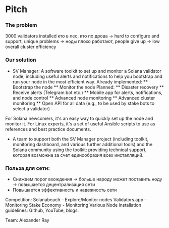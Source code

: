 # Pitch

### The problem
3000 validators installed кто в лес, кто по дрова -> hard to configure and support, unique problems -> ноды плохо работают, people give up -> low overall cluster efficiency

### Our solution
* SV Manager: A software toolkit to set up and monitor a Solana validator node, including useful alerts and notifications to help you bootstrap and run your node in the most efficient way.
Already implemented:
** Bootstrap the node
** Monitor the node
Planned:
** Disaster recovery
** Receive alerts (Telegram bot etc.)
** Mobile app for alerts, notifications, and node control
** Advanced node monitoring
** Advanced cluster monitoring
** Open API for all data (e.g., to be used by stake bots to select a validator)

For Solana newcomers, it's an easy way to quickly set up the node and monitor it.
For Linux experts, it's a set of useful Ansible scripts to use as references and best practice documents.

* A team to support both the SV Manager project (including toolkit, monitoring dashboard, and various further additional tools) and the Solana community using the toolkit: providing technical support, которая возможна за счет единообразия всех инсталляций.

### Польза для сети:
* Снижаем порог вхождения -> больше народу может поставить ноду -> повышается децентрализация сети
* Повышается эффективность и надежность сети


Competition:
Solanabeach – Explore/Monitor nodes
Validators.app – Monitoring
Stake Economy - Monitoring
Various Node installation guidelines: Github, YouTube, blogs.


Team:
Alexander Ray
